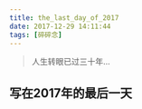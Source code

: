 ```yaml
---
title: the_last_day_of_2017
date: 2017-12-29 14:11:44
tags: [碎碎念]
---
```

> 人生转眼已过三十年...

## 写在2017年的最后一天
